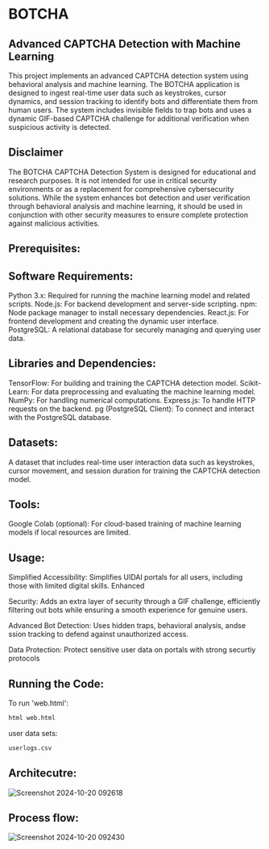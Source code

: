 # BOTCHA

## Advanced CAPTCHA Detection with Machine Learning

This project implements an advanced CAPTCHA detection system using behavioral analysis and machine learning. The BOTCHA application is designed to ingest real-time user data such as keystrokes, cursor dynamics, and session tracking to identify bots and differentiate them from human users. The system includes invisible fields to trap bots and uses a dynamic GIF-based CAPTCHA challenge for additional verification when suspicious activity is detected.

## Disclaimer

The BOTCHA CAPTCHA Detection System is designed for educational and research purposes. It is not intended for use in critical security environments or as a replacement for comprehensive cybersecurity solutions. While the system enhances bot detection and user verification through behavioral analysis and machine learning, it should be used in conjunction with other security measures to ensure complete protection against malicious activities.

## Prerequisites:

## Software Requirements:
Python 3.x: Required for running the machine learning model and related scripts.
Node.js: For backend development and server-side scripting.
npm: Node package manager to install necessary dependencies.
React.js: For frontend development and creating the dynamic user interface.
PostgreSQL: A relational database for securely managing and querying user data.
## Libraries and Dependencies:
TensorFlow: For building and training the CAPTCHA detection model.
Scikit-Learn: For data preprocessing and evaluating the machine learning model.
NumPy: For handling numerical computations.
Express.js: To handle HTTP requests on the backend.
pg (PostgreSQL Client): To connect and interact with the PostgreSQL database.
## Datasets:
A dataset that includes real-time user interaction data such as keystrokes, cursor movement, and session duration for training the CAPTCHA detection model.
## Tools:
Google Colab (optional): For cloud-based training of machine learning models if local resources are limited.

## Usage:

Simplified Accessibility:
Simplifies UIDAI portals for all users, including those with limited digital skills. Enhanced

Security:
Adds an extra layer of security through a GIF challenge, efficiently filtering out bots while ensuring a smooth experience for genuine users. 

Advanced Bot Detection:
Uses hidden traps, behavioral analysis, andse ssion tracking to defend against unauthorized access. 

Data Protection:
Protect sensitive user data on portals with strong securtiy protocols

## Running the Code:

To run 'web.html':

```bash
html web.html
```
user data sets:
```bash
userlogs.csv
```


## Architecutre:

![Screenshot 2024-10-20 092618](https://github.com/user-attachments/assets/d07924d1-5950-42d5-8a46-9d4c066037b2)


## Process flow:

![Screenshot 2024-10-20 092430](https://github.com/user-attachments/assets/75d18432-8bd1-4713-bdc2-1dbf3ab93905)



